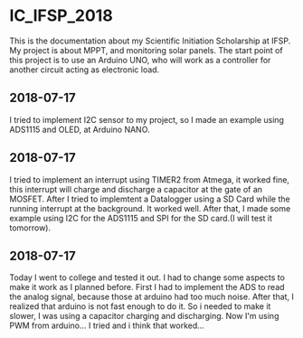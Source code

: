 # IC_IFSP_2018
This is the documentation about my Scientific Initiation Scholarship at IFSP. My project is about MPPT, and monitoring solar panels.
The start point of this project is to use an Arduino UNO, who will work as a controller for another circuit acting as electronic load.
## 2018-07-17
I tried to implement I2C sensor to my project, so I made an example using ADS1115 and OLED, at Arduino NANO.
## 2018-07-17
I tried to implement an interrupt using TIMER2 from Atmega, it worked fine, this interrupt will charge and discharge a capacitor at the gate of an MOSFET.
After I tried to implemtent a Datalogger using a SD Card while the running interrupt at the background.
It worked well.
After that, I made some example using I2C for the ADS1115 and SPI for the SD card.(I will test it tomorrow).
## 2018-07-17
Today I went to college and tested it out. I had to change some aspects to make it work as I planned before. First I had to implement the ADS 
to read the analog signal, because those at arduino had too much noise. After that, I realized that arduino is not fast enough to do it.
So i needed to make it slower, I was using a capacitor charging and discharging. Now I'm using PWM from arduino...
I tried and i think that worked...

